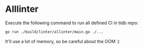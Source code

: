 # Alllinter

Execute the following command to run all defined CI in tidb repo:

```sh
go run ./build/linter/allinter/main.go ./...
```

It'll use a lot of memory, so be careful about the OOM :)